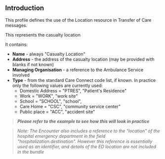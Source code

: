## Introduction
This profile defines the use of the Location resource in Transfer of Care messages.

This represents the casualty location

It contains:

 - **Name** - always "Casualty Location"
 - **Address** - the address of the casualty location (may be provided with blanks if not known)
 - **Managing Organisation** - a reference to the Ambulance Service involved
  - **Type** - from the standard Care Connect code list, if known. In practice only the following values are currently used:
    - Domestic Address = "PTRES", "Patient's Residence"
    - Work = "WORK", "work site"
    - School = "SCHOOL", "school",
    - Care Home = "CSC", "community service center"
    - Public place = "ACC", "accident site"


>***Please refer to the example to see how this will look in practice***

>*Note: The Encounter also includes a reference to the "location" of the hospital emergency department in the field "hospitalization.destination". However this reference is essentially used as an identifier, and details of the ED location are not included in the bundle*